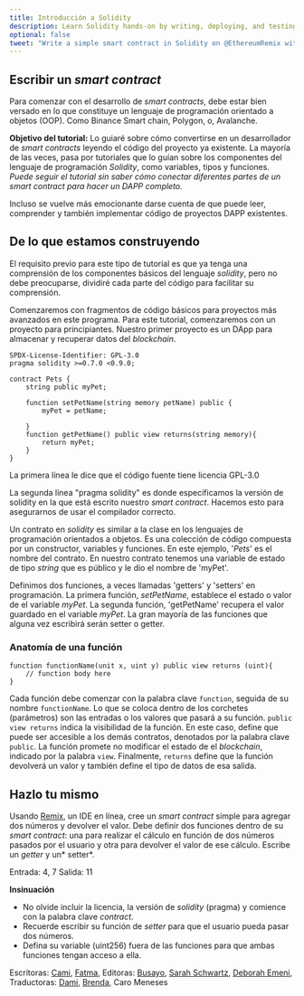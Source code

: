 ```yaml
---
title: Introducción a Solidity
description: Learn Solidity hands-on by writing, deploying, and testing your own simple smart contract in Remix.
optional: false
tweet: "Write a simple smart contract in Solidity on @EthereumRemix with #30DaysofWeb3 @womenbuildweb3 🔗"
---
```


## Escribir un *smart contract*

Para comenzar con el desarrollo de *smart contracts*, debe estar bien versado en lo que constituye un lenguaje de programación orientado a objetos (OOP). Como Binance Smart chain, Polygon, o, Avalanche.

**Objetivo del tutorial:**
Lo guiaré sobre cómo convertirse en un desarrollador de *smart contracts* leyendo el código del proyecto ya existente. La mayoría de las veces, pasa por tutoriales que lo guían sobre los componentes del lenguaje de programación *Solidity*, como variables, tipos y funciones.
*Puede seguir el tutorial sin saber cómo conectar diferentes partes de un *smart contract* para hacer un DAPP completo.*


Incluso se vuelve más emocionante darse cuenta de que puede leer, comprender y también implementar código de proyectos DAPP existentes.

## De lo que estamos construyendo
El requisito previo para este tipo de tutorial es que ya tenga una comprensión de los componentes básicos del lenguaje *solidity*, pero no debe preocuparse, dividiré cada parte del código para facilitar su comprensión.

Comenzaremos con fragmentos de código básicos para proyectos más avanzados en este programa. Para este tutorial, comenzaremos con un proyecto para principiantes. Nuestro primer proyecto es un DApp para almacenar y recuperar datos del *blockchain*.

```solidity
SPDX-License-Identifier: GPL-3.0
pragma solidity >=0.7.0 <0.9.0;

contract Pets {
    string public myPet;

    function setPetName(string memory petName) public {
        myPet = petName;

    }
    function getPetName() public view returns(string memory){
        return myPet;
    }
}
```



La primera línea le dice que el código fuente tiene licencia GPL-3.0

La segunda línea "pragma solidity" es donde especificamos la versión de solidity en la que está escrito nuestro *smart contract*. Hacemos esto para asegurarnos de usar el compilador correcto.

Un contrato en *solidity* es similar a la clase en los lenguajes de programación orientados a objetos. Es una colección de código compuesta por un constructor, variables y funciones. En este ejemplo, '*Pets*' es el nombre del contrato. En nuestro contrato tenemos una variable de estado de tipo *string* que es público y le dio el nombre de 'myPet'.

Definimos dos funciones, a veces llamadas 'getters' y 'setters' en programación. La primera función, *setPetName*, establece el estado o valor de el variable *myPet*. La segunda función, 'getPetName' recupera el valor guardado en el variable *myPet*. La gran mayoría de las funciones que alguna vez escribirá serán setter o getter.

### Anatomía de una función
```solidity
function functionName(unit x, uint y) public view returns (uint){
    // function body here
}
```
Cada función debe comenzar con la palabra clave `function`, seguida de su nombre `functionName`. Lo que se coloca dentro de los corchetes (parámetros) son las entradas o los valores que pasará a su función. `public view returns` indica la visibilidad de la función. En este caso, define que puede ser accesible a los demás contratos, denotados por la palabra clave `public`. La función promete no modificar el estado de el *blockchain*, indicado por la palabra `view`. Finalmente, `returns` define que la función devolverá un valor y también define el tipo de datos de esa salida.

## Hazlo tu mismo

Usando [Remix](https://remix.ethereum.org/#optimize=false&runs=200&evmVersion=null&version=soljson-v0.8.7+commit.e28d00a7.js), un IDE en línea, cree un *smart contract* simple para agregar dos números y devolver el valor. Debe definir dos funciones dentro de su *smart contract*: una para realizar el cálculo en función de dos números pasados por el usuario y otra para devolver el valor de ese cálculo. Escribe un *getter* y un* setter*.

Entrada: 4, 7
Salida: 11

**Insinuación**
- No olvide incluir la licencia, la versión de *solidity* (pragma) y comience con la palabra clave *contract*.
- Recuerde escribir su función de *setter* para que el usuario pueda pasar dos números.
- Defina su variable (uint256) fuera de las funciones para que ambas funciones tengan acceso a ella.

Escritoras: [Cami](https://twitter.com/camiinthisthang), [Fatma](https://twitter.com/fatima39_fatima),
Editoras: [Busayo](https://twitter.com/AmoweO), [Sarah Schwartz](https://twitter.com/schwartzswartz), [Deborah Emeni](https://twitter.com/_emeni_deborah),
Traductoras: [Dami](https://twitter.com/dakitidami), [Brenda](https://twitter.com/engineerbrenda), Caro Meneses